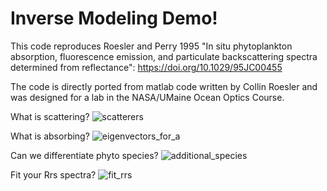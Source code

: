 # Inverse Modeling Demo!

This code reproduces Roesler and Perry 1995 "In situ phytoplankton absorption, fluorescence emission, and particulate backscattering spectra determined from reflectance": https://doi.org/10.1029/95JC00455

The code is directly ported from matlab code written by Collin Roesler and was designed for a lab in the NASA/UMaine Ocean Optics Course.

What is scattering?
![scatterers](https://github.com/patrickcgray/inverse_modeling/assets/2497349/2240b85a-ea46-402b-beda-9c6475084bfb)

What is absorbing?
![eigenvectors_for_a](https://github.com/patrickcgray/inverse_modeling/assets/2497349/c4569710-fc57-4304-90c0-ba23ab072639)

Can we differentiate phyto species?
![additional_species](https://github.com/patrickcgray/inverse_modeling/assets/2497349/12e89f89-519c-45a6-9c2e-4ebe7eaaa5b8)

Fit your Rrs spectra?
![fit_rrs](https://github.com/patrickcgray/inverse_modeling/assets/2497349/176169bc-f016-4c80-83c7-ec1b8aacd639)
